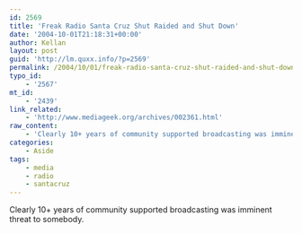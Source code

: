 ```yaml
---
id: 2569
title: 'Freak Radio Santa Cruz Shut Raided and Shut Down'
date: '2004-10-01T21:18:31+00:00'
author: Kellan
layout: post
guid: 'http://lm.quxx.info/?p=2569'
permalink: /2004/10/01/freak-radio-santa-cruz-shut-raided-and-shut-down/
typo_id:
    - '2567'
mt_id:
    - '2439'
link_related:
    - 'http://www.mediageek.org/archives/002361.html'
raw_content:
    - 'Clearly 10+ years of community supported broadcasting was imminent threat to somebody.'
categories:
    - Aside
tags:
    - media
    - radio
    - santacruz
---
```


Clearly 10+ years of community supported broadcasting was imminent threat to somebody.